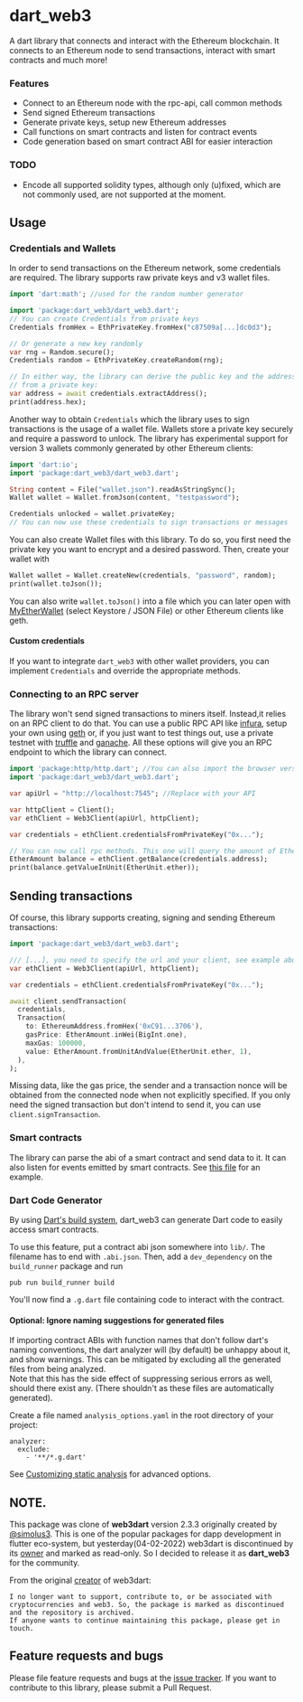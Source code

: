# dart_web3
A dart library that connects and interact with the Ethereum blockchain. It connects to an Ethereum node to send transactions, interact with smart contracts and much more!

### Features
- Connect to an Ethereum node with the rpc-api, call common methods
- Send signed Ethereum transactions
- Generate private keys, setup new Ethereum addresses
- Call functions on smart contracts and listen for contract events
- Code generation based on smart contract ABI for easier interaction

### TODO
- Encode all supported solidity types, although only (u)fixed, which are not commonly used, are not supported at the moment.

## Usage

### Credentials and Wallets
In order to send transactions on the Ethereum network, some credentials are required. The library supports raw private keys and v3 wallet files.

```dart
import 'dart:math'; //used for the random number generator

import 'package:dart_web3/dart_web3.dart';
// You can create Credentials from private keys
Credentials fromHex = EthPrivateKey.fromHex("c87509a[...]dc0d3");

// Or generate a new key randomly
var rng = Random.secure();
Credentials random = EthPrivateKey.createRandom(rng);

// In either way, the library can derive the public key and the address
// from a private key:
var address = await credentials.extractAddress();
print(address.hex);
```

Another way to obtain `Credentials` which the library uses to sign transactions is the usage of a wallet file. Wallets store a private key securely and require a password to unlock. The library has experimental support for version 3 wallets commonly generated by other Ethereum clients:

```dart
import 'dart:io';
import 'package:dart_web3/dart_web3.dart';

String content = File("wallet.json").readAsStringSync();
Wallet wallet = Wallet.fromJson(content, "testpassword");

Credentials unlocked = wallet.privateKey;
// You can now use these credentials to sign transactions or messages
```
You can also create Wallet files with this library. To do so, you first need the private key you want to encrypt and a desired password. 
Then, create your wallet with

```dart
Wallet wallet = Wallet.createNew(credentials, "password", random);
print(wallet.toJson());
```
You can also write `wallet.toJson()` into a file which you can later open with [MyEtherWallet](https://www.myetherwallet.com/#view-wallet-info) (select Keystore / JSON File) or other Ethereum clients like geth.

#### Custom credentials
If you want to integrate `dart_web3` with other wallet providers, you can implement `Credentials` and override the appropriate methods.

### Connecting to an RPC server
The library won't send signed transactions to miners itself. Instead,it relies on an RPC client to do that. You can use a public RPC API like [infura](https://infura.io/), setup your own using [geth](https://github.com/ethereum/go-ethereum/wiki/geth) or, if you just want to test things out, use a private testnet with [truffle](https://www.trufflesuite.com/) and [ganache](https://www.trufflesuite.com/ganache). All these options will give you an RPC endpoint to which the library can connect.

```dart
import 'package:http/http.dart'; //You can also import the browser version
import 'package:dart_web3/dart_web3.dart';

var apiUrl = "http://localhost:7545"; //Replace with your API

var httpClient = Client();
var ethClient = Web3Client(apiUrl, httpClient);

var credentials = ethClient.credentialsFromPrivateKey("0x...");

// You can now call rpc methods. This one will query the amount of Ether you own
EtherAmount balance = ethClient.getBalance(credentials.address);
print(balance.getValueInUnit(EtherUnit.ether));
```

## Sending transactions
Of course, this library supports creating, signing and sending Ethereum transactions:

```dart
import 'package:dart_web3/dart_web3.dart';

/// [...], you need to specify the url and your client, see example above
var ethClient = Web3Client(apiUrl, httpClient);

var credentials = ethClient.credentialsFromPrivateKey("0x...");

await client.sendTransaction(
  credentials,
  Transaction(
    to: EthereumAddress.fromHex('0xC91...3706'),
    gasPrice: EtherAmount.inWei(BigInt.one),
    maxGas: 100000,
    value: EtherAmount.fromUnitAndValue(EtherUnit.ether, 1),
  ),
);
```
Missing data, like the gas price, the sender and a transaction nonce will be obtained from the connected node when not explicitly specified. If you only need the signed transaction but don't intend to send it, you can use `client.signTransaction`.

### Smart contracts
The library can parse the abi of a smart contract and send data to it. It can also listen for events emitted by smart contracts. See [this file](https://github.com/pay-2-bit-human/dart_web3/blob/development/example/contracts.dart) for an example.

### Dart Code Generator

By using [Dart's build system](https://github.com/dart-lang/build/), dart_web3 can generate Dart code to easily access smart contracts.

To use this feature, put a contract abi json somewhere into `lib/`.
The filename has to end with `.abi.json`.
Then, add a `dev_dependency` on the `build_runner` package and run

```
pub run build_runner build
```

You'll now find a `.g.dart` file containing code to interact with the contract.

#### Optional: Ignore naming suggestions for generated files

If importing contract ABIs with function names that don't follow dart's naming conventions, the dart analyzer will (by default) be unhappy about it, and show warnings.
This can be mitigated by excluding all the generated files from being analyzed.  
Note that this has the side effect of suppressing serious errors as well, should there exist any. (There shouldn't as these files are automatically generated).

Create a file named `analysis_options.yaml` in the root directory of your project:
```
analyzer:
  exclude: 
    - '**/*.g.dart'
```

See [Customizing static analysis](https://dart.dev/guides/language/analysis-options) for advanced options.

## NOTE.
This package was clone of **web3dart** version 2.3.3 originally created by [@simolus3](https://github.com/simolus3/web3dart).
This is one of the popular packages for dapp development in flutter eco-system, but yesterday(04-02-2022) web3dart is discontinued by its [owner](https://github.com/simolus3) and marked as read-only.
So I decided to release it as **dart_web3** for the community.

From the original [creator](https://github.com/simolus3) of web3dart:
```text
I no longer want to support, contribute to, or be associated with cryptocurrencies and web3. So, the package is marked as discontinued and the repository is archived.
If anyone wants to continue maintaining this package, please get in touch.
```

## Feature requests and bugs

Please file feature requests and bugs at the [issue tracker][tracker].
If you want to contribute to this library, please submit a Pull Request.

[tracker]: https://github.com/pay-2-bit-human/dart_web3/issues/new
